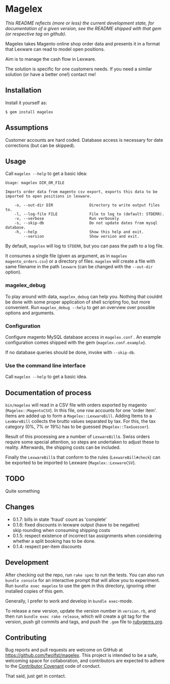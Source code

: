 # Magelex

*This README reflects (more or less) the current development state, for documentation of a given version, see the README shipped with that gem (or respective tag on github).*

Magelex takes Magento online shop order data and presents it in a format that Lexware can read to model open positions.

Aim is to manage the cash flow in Lexware.

The solution is specific for one customers needs.  If you need a similar solution (or have a better one!) contact me!

## Installation

Install it yourself as:

    $ gem install magelex

## Assumptions

Customer accounts are hard coded.  Database access is necessary for date corrections (but can be skipped).

## Usage

Call `magelex --help` to get a basic idea:

    Usage: magelex DIR_OR_FILE
    
    Imports order data from magento csv export, exports this data to be imported to open positions in lexware.
    
        -o, --out-dir DIR                Directory to write output files to.
        -l, --log-file FILE              File to log to (default: STDERR).
        -v, --verbose                    Run verbosely
        -s, --skip-db                    Do not update dates from mysql database.
        -h, --help                       Show this help and exit.
            --version                    Show version and exit.
    

By default, `magelex` will log to `STDERR`, but you can pass the path to a log file.

It consumes a single file (given as argument, as in `magelex magento_orders.csv`) or a directory of files.  `magelex` will create a file with same filename in the path `lexware` (can be changed with the `--out-dir` option).

### magelex_debug

To play around with data, `magelex_debug` can help you.  Nothing that couldnt be done with some proper application of shell scripting foo, but more convenient. Run  `magelex_debug --help` to get an overview over possible options and arguments.

### Configuration

Configure magento MySQL database access in `magelex.conf` .  An example configuration comes shipped with the gem (`magelex.conf.example`).

If no database queries should be done, invoke with `--skip-db`.

### Use the command line interface

Call `magelex --help` to get a basic idea.

## Documentation of process

`bin/magelex` will read in a CSV file with orders exported by magento (`Magelex::MagentoCSV`).  In this file, one row accounts for one 'order item'.  Items are added up to form a `Magelex::LexwareBill`.  Adding Items to a `LexWareBill` collects the brutto values separated by tax.  For this, the tax category (0%, 7% or 19%) has to be guessed (`Magelex::TaxGuesser`).

Result of this processing are a number of `LexwareBill`s.
Swiss orders require some special attention, so steps are undertaken to adjust these to reality.  Afterwards, the shipping costs can be included.

Finally the `LexwareBill`s that conform to the rules (`LexwareBill#check`) can be exported to be imported to Lexware (`Magelex::LexwareCSV`).

## TODO

Quite something

## Changes

  - 0.1.7:
    bills in state 'fraud' count as 'complete'
  - 0.1.6:
    fixed discounts in lexware output (have to be negative)\
    skip rounding when consuming shipping costs
  - 0.1.5:
    respect existence of incorrect tax assignments when considering whether a split booking has to be done.
  - 0.1.4:
    respect per-item discounts

## Development

After checking out the repo, run `rake spec` to run the tests. You can also run `bundle console` for an interactive prompt that will allow you to experiment. Run `bundle exec magelex` to use the gem in this directory, ignoring other installed copies of this gem.

Generally, I prefer to work and develop in `bundle exec`-mode.

To release a new version, update the version number in `version.rb`, and then run `bundle exec rake release`, which will create a git tag for the version, push git commits and tags, and push the `.gem` file to [rubygems.org](https://rubygems.org).

## Contributing

Bug reports and pull requests are welcome on GitHub at https://github.com/fwolfst/magelex. This project is intended to be a safe, welcoming space for collaboration, and contributors are expected to adhere to the [Contributor Covenant](http://contributor-covenant.org) code of conduct.

That said, just get in contact.

